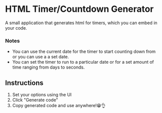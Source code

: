 # HTML Timer/Countdown Generator
A small application that generates html for timers, which you can embed in your code.

### Notes
* You can use the current date for the timer to start counting down from or you can use a a set date.
* You can set the timer to run to a particular date or for a set amount of time ranging from days to seconds.

## Instructions
1. Set your options using the UI
2. Click "Generate code"
3. Copy generated code and use anywhere!😁👌 



